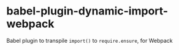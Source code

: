 # babel-plugin-dynamic-import-webpack
Babel plugin to transpile `import()` to `require.ensure`, for Webpack
